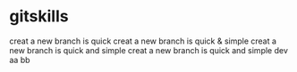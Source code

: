 # gitskills
creat a new branch is quick
creat a new branch is quick & simple
creat a new branch is quick and simple
creat a new branch is quick and simple dev  aa bb
